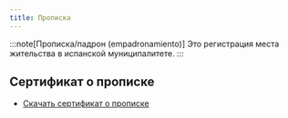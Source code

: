 ```yaml
---
title: Прописка
---
```


:::note[Прописка/падрон (empadronamiento)]
Это регистрация места жительства в испанской муниципалитете. 
:::
## Сертификат о прописке

- [Скачать сертификат о прописке](https://sede.madrid.es/sites/v/index.jsp?vgnextoid=23ccdd9d6baed010VgnVCM2000000c205a0aRCRD&vgnextchannel=23a99c5ffb020310VgnVCM100000171f5a0aRCRD)
